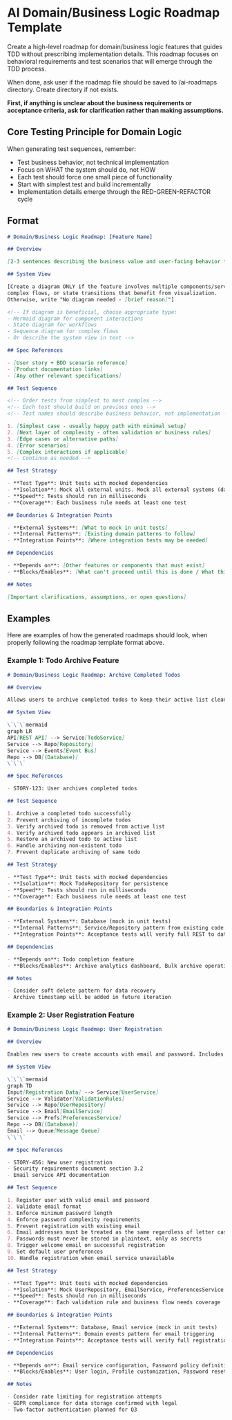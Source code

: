 # AI Domain/Business Logic Roadmap Template

Create a high-level roadmap for domain/business logic features that guides TDD without prescribing implementation details. This roadmap focuses on behavioral requirements and test scenarios that will emerge through the TDD process.

When done, ask user if the roadmap file should be saved to /ai-roadmaps directory. Create directory if not exists.

**First, if anything is unclear about the business requirements or acceptance criteria, ask for clarification rather than making assumptions.**

## Core Testing Principle for Domain Logic

When generating test sequences, remember:

- Test business behavior, not technical implementation
- Focus on WHAT the system should do, not HOW
- Each test should force one small piece of functionality
- Start with simplest test and build incrementally
- Implementation details emerge through the RED-GREEN-REFACTOR cycle

## Format

```markdown
# Domain/Business Logic Roadmap: [Feature Name]

## Overview

[2-3 sentences describing the business value and user-facing behavior this feature provides]

## System View

[Create a diagram ONLY if the feature involves multiple components/services interacting,
complex flows, or state transitions that benefit from visualization.
Otherwise, write "No diagram needed - [brief reason]"]

<!-- If diagram is beneficial, choose appropriate type:
- Mermaid diagram for component interactions
- State diagram for workflows
- Sequence diagram for complex flows
- Or describe the system view in text -->

## Spec References

- [User story + BDD scenario reference]
- [Product documentation links]
- [Any other relevant specifications]

## Test Sequence

<!-- Order tests from simplest to most complex -->
<!-- Each test should build on previous ones -->
<!-- Test names should describe business behavior, not implementation -->

1. [Simplest case - usually happy path with minimal setup]
2. [Next layer of complexity - often validation or business rules]
3. [Edge cases or alternative paths]
4. [Error scenarios]
5. [Complex interactions if applicable]
<!-- Continue as needed -->

## Test Strategy

- **Test Type**: Unit tests with mocked dependencies
- **Isolation**: Mock all external units. Mock all external systems (database, APIs, file system)
- **Speed**: Tests should run in milliseconds
- **Coverage**: Each business rule needs at least one test

## Boundaries & Integration Points

- **External Systems**: [What to mock in unit tests]
- **Internal Patterns**: [Existing domain patterns to follow]
- **Integration Points**: [Where integration tests may be needed]

## Dependencies

- **Depends on**: [Other features or components that must exist]
- **Blocks/Enables**: [What can't proceed until this is done / What this unlocks]

## Notes

[Important clarifications, assumptions, or open questions]
```

## Examples

Here are examples of how the generated roadmaps should look, when properly following the roadmap template format above.

### Example 1: Todo Archive Feature

```markdown
# Domain/Business Logic Roadmap: Archive Completed Todos

## Overview

Allows users to archive completed todos to keep their active list clean. Archived todos move to a separate list and can be restored if needed.

## System View

\`\`\`mermaid
graph LR
API[REST API] --> Service[TodoService]
Service --> Repo[Repository]
Service --> Events[Event Bus]
Repo --> DB[(Database)]
\`\`\`

## Spec References

- STORY-123: User archives completed todos

## Test Sequence

1. Archive a completed todo successfully
2. Prevent archiving of incomplete todos
3. Verify archived todo is removed from active list
4. Verify archived todo appears in archived list
5. Restore an archived todo to active list
6. Handle archiving non-existent todo
7. Prevent duplicate archiving of same todo

## Test Strategy

- **Test Type**: Unit tests with mocked dependencies
- **Isolation**: Mock TodoRepository for persistence
- **Speed**: Tests should run in milliseconds
- **Coverage**: Each business rule needs at least one test

## Boundaries & Integration Points

- **External Systems**: Database (mock in unit tests)
- **Internal Patterns**: Service/Repository pattern from existing code
- **Integration Points**: Acceptance tests will verify full REST to database flow

## Dependencies

- **Depends on**: Todo completion feature
- **Blocks/Enables**: Archive analytics dashboard, Bulk archive operations

## Notes

- Consider soft delete pattern for data recovery
- Archive timestamp will be added in future iteration
```

### Example 2: User Registration Feature

```markdown
# Domain/Business Logic Roadmap: User Registration

## Overview

Enables new users to create accounts with email and password. Includes validation, uniqueness checks, and welcome email triggering.

## System View

\`\`\`mermaid
graph TD
Input[Registration Data] --> Service[UserService]
Service --> Validator[ValidationRules]
Service --> Repo[UserRepository]
Service --> Email[EmailService]
Service --> Prefs[PreferencesService]
Repo --> DB[(Database)]
Email --> Queue[Message Queue]
\`\`\`

## Spec References

- STORY-456: New user registration
- Security requirements document section 3.2
- Email service API documentation

## Test Sequence

1. Register user with valid email and password
2. Validate email format
3. Enforce minimum password length
4. Enforce password complexity requirements
5. Prevent registration with existing email
6. Email addresses must be treated as the same regardless of letter case when checking uniqueness
7. Passwords must never be stored in plaintext, only as secrets
8. Trigger welcome email on successful registration
9. Set default user preferences
10. Handle registration when email service unavailable

## Test Strategy

- **Test Type**: Unit tests with mocked dependencies
- **Isolation**: Mock UserRepository, EmailService, PreferencesService
- **Speed**: Tests should run in milliseconds
- **Coverage**: Each validation rule and business flow needs coverage

## Boundaries & Integration Points

- **External Systems**: Database, Email service (mock in unit tests)
- **Internal Patterns**: Domain events pattern for email triggering
- **Integration Points**: Acceptance tests will verify full registration flow including real email

## Dependencies

- **Depends on**: Email service configuration, Password policy definition
- **Blocks/Enables**: User login, Profile customization, Password reset

## Notes

- Consider rate limiting for registration attempts
- GDPR compliance for data storage confirmed with legal
- Two-factor authentication planned for Q3
```
